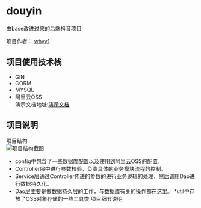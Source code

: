 # douyin
由base改进过来的后端抖音项目

项目作者： [whyy1](https://github.com/whyy1) </br>

项目使用技术栈
-------
* GIN
* GORM
* MYSQL
* 阿里云OSS</br>
演示文档地址:[演示文档](https://aio03fkuce.feishu.cn/file/boxcnwasGHVQCXHQX1HMH5tYnNd)</br>

项目说明
-------
项目结构
</br>![项目结构截图](https://y1-image.oss-cn-beijing.aliyuncs.com/image/%E5%BE%AE%E4%BF%A1%E6%88%AA%E5%9B%BE_20220613154430.png)
* config中包含了一些数据库配置以及使用到阿里云OSS的配置。
* Controller层中进行参数校验，负责具体的业务模块流程的控制。
* Service层通过Controller传递的参数的进行业务逻辑的处理，然后调用Dao进行数据持久化。
* Dao层主要是做数据持久层的工作，与数据库有关的操作都在这里。
*util中存放了OSS对象存储的一些工具类
项目细节说明
